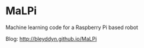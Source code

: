 # MaLPi
Machine learning code for a Raspberry Pi based robot

Blog: http://bleyddyn.github.io/MaLPi
